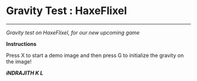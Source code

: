 # Gravity Test : HaxeFlixel #

----------
*Gravity test on HaxeFlixel, for our new upcoming game*

**Instructions**

Press X to start a demo image and then press G to initialize the gravity on the image!

***iNDRAJITH K L***